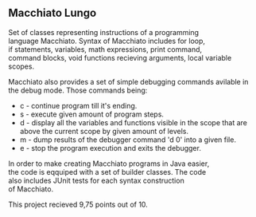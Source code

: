 ## Macchiato Lungo

Set of classes representing instructions of a programming  
language Macchiato. Syntax of Macchiato includes for loop,  
if statements, variables, math expressions, print command,  
command blocks, void functions recieving arguments, local
variable scopes.

Macchiato also provides a set of simple debugging commands avilable in the debug mode. Those commands being:  
* c - continue program till it's ending.  
* s <integer> - execute given amount of program steps.  
* d <integer> - display all the variables and functions visible in the scope that are above the current scope by given amount of levels.  
* m - dump results of the debugger command 'd 0' into a given file.  
* e - stop the program execution and exits the debugger.

In order to make creating Macchiato programs in Java easier,  
the code is eqquiped with a set of builder classes. The code  
also includes JUnit tests for each syntax construction  
of Macchiato.

This project recieved 9,75 points out of 10.

